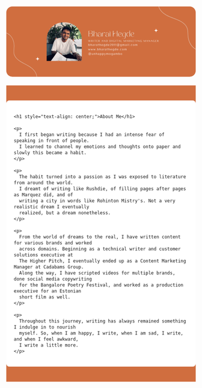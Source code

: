 <!-- Banner Section -->
<div align="center" style="margin: 20px 0;">
  <img 
    src="Website%20banner%20version%202.png" 
    alt="Website Banner"
    style="max-width: auto; height: auto; border-radius: 16px;"
  />
</div>
<!-- About Me Section -->
<div style="background-color: #d06e3f; width: 100%; padding: 40px 0;">
  <div style="
    background-color: #fff;
    max-width: 800px;
    margin: 0 auto;
    padding: 20px;
    border-radius: 8px;">
    
    <h1 style="text-align: center;">About Me</h1>
    
    <p>
      I first began writing because I had an intense fear of speaking in front of people.
      I learned to channel my emotions and thoughts onto paper and slowly this became a habit.
    </p>

    <p>
      The habit turned into a passion as I was exposed to literature from around the world.
      I dreamt of writing like Rushdie, of filling pages after pages as Marquez did, and of
      writing a city in words like Rohinton Mistry's. Not a very realistic dream I eventually
      realized, but a dream nonetheless.
    </p>

    <p>
      From the world of dreams to the real, I have written content for various brands and worked
      across domains. Beginning as a technical writer and customer solutions executive at
      The Higher Pitch, I eventually ended up as a Content Marketing Manager at Cadabams Group.
      Along the way, I have scripted videos for multiple brands, done social media copywriting
      for the Bangalore Poetry Festival, and worked as a production executive for an Estonian
      short film as well.
    </p>

    <p>
      Throughout this journey, writing has always remained something I indulge in to nourish
      myself. So, when I am happy, I write, when I am sad, I write, and when I feel awkward,
      I write a little more.
    </p>
  </div>
</div>
